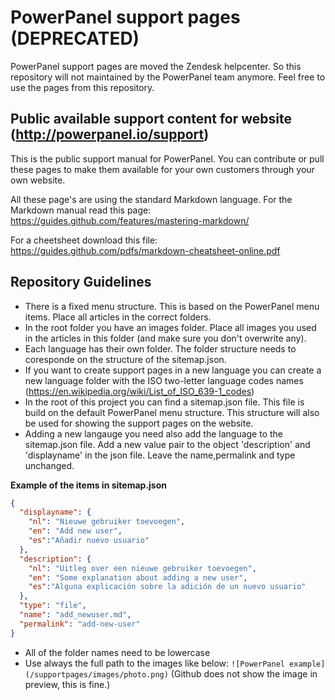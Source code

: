 # PowerPanel support pages (DEPRECATED)
PowerPanel support pages are moved the Zendesk helpcenter. So this repository will not maintained by the PowerPanel team anymore. Feel free to use the pages from this repository.

## Public available support content for website (http://powerpanel.io/support)

This is the public support manual for PowerPanel. You can contribute or pull these pages to make them available for your own customers through your own website.

All these page's are using the standard Markdown language. For the Markdown manual read this page: https://guides.github.com/features/mastering-markdown/

For a cheetsheet download this file: https://guides.github.com/pdfs/markdown-cheatsheet-online.pdf

## Repository Guidelines

- There is a fixed menu structure. This is based on the PowerPanel menu items. Place all articles in the correct folders.
- In the root folder you have an images folder. Place all images you used in the articles in this folder (and make sure you don't overwrite any).
- Each language has their own folder. The folder structure needs to coresponde on the structure of the sitemap.json. 
- If you want to create support pages in a new language you can create a new language folder with the ISO two-letter language codes names (https://en.wikipedia.org/wiki/List_of_ISO_639-1_codes)
- In the root of this project you can find a sitemap.json file. This file is build on the default PowerPanel menu structure. This structure will also be used for showing the support pages on the website. 
- Adding a new langauge you need also add the language to the sitemap.json file. Add a new value pair to the object 'description' and 'displayname' in the json file. Leave the name,permalink and type unchanged.  


**Example of the items in sitemap.json**


``` json    
{
  "displayname": {
    "nl": "Nieuwe gebruiker toevoegen",
    "en": "Add new user",
    "es":"Añadir nuevo usuario"
  },
  "description": {
    "nl": "Uitleg over een nieuwe gebruiker toevoegen",
    "en": "Some explanation about adding a new user",
    "es":"Alguna explicación sobre la adición de un nuevo usuario"
  },
  "type": "file",
  "name": "add_newuser.md",
  "permalink": "add-new-user"
}
```
- All of the folder names need to be lowercase
- Use always the full path to the images like below: 
```![PowerPanel example](/supportpages/images/photo.png)``` (Github does not show the image in preview, this is fine.)
